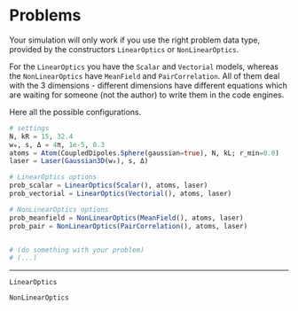 # Problems

Your simulation will only work if you use the right problem data type, provided by the constructors `LinearOptics` or `NonLinearOptics`.

For the `LinearOptics` you have the `Scalar` and `Vectorial` models, whereas the `NonLinearOptics` have `MeanField` and `PairCorrelation`. All of them deal with the 3 dimensions - different dimensions have different equations which are waiting for someone (not the author) to write them in the code engines.

Here all the possible configurations.

```julia
# settings
N, kR = 15, 32.4
w₀, s, Δ = 4π, 1e-5, 0.3   
atoms = Atom(CoupledDipoles.Sphere(gaussian=true), N, kL; r_min=0.0)
laser = Laser(Gaussian3D(w₀), s, Δ)

# LinearOptics options
prob_scalar = LinearOptics(Scalar(), atoms, laser)
prob_vectorial = LinearOptics(Vectorial(), atoms, laser)

# NonLinearOptics options
prob_meanfield = NonLinearOptics(MeanField(), atoms, laser)
prob_pair = NonLinearOptics(PairCorrelation(), atoms, laser)


# (do something with your problem)
# (...)
```

---

```@docs
LinearOptics
```

```@docs
NonLinearOptics
```